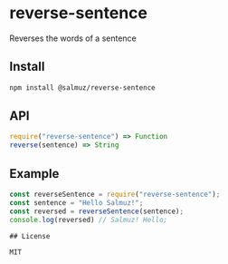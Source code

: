 # reverse-sentence

Reverses the words of a sentence

## Install

```sh
npm install @salmuz/reverse-sentence
```

## API

```js
require("reverse-sentence") => Function 
reverse(sentence) => String
```

## Example 
```js
const reverseSentence = require("reverse-sentence");
const sentence = "Hello Salmuz!";
const reversed = reverseSentence(sentence);
console.log(reversed) // Salmuz! Hello;

## License 

MIT

